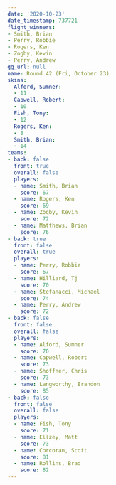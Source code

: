 ```yaml
---
date: '2020-10-23'
date_timestamp: 737721
flight_winners:
- Smith, Brian
- Perry, Robbie
- Rogers, Ken
- Zogby, Kevin
- Perry, Andrew
gg_url: null
name: Round 42 (Fri, October 23)
skins:
  Alford, Sumner:
  - 11
  Capwell, Robert:
  - 10
  Fish, Tony:
  - 12
  Rogers, Ken:
  - 8
  Smith, Brian:
  - 14
teams:
- back: false
  front: true
  overall: false
  players:
  - name: Smith, Brian
    score: 67
  - name: Rogers, Ken
    score: 69
  - name: Zogby, Kevin
    score: 72
  - name: Matthews, Brian
    score: 76
- back: true
  front: false
  overall: true
  players:
  - name: Perry, Robbie
    score: 67
  - name: Hilliard, Tj
    score: 70
  - name: Stefanacci, Michael
    score: 74
  - name: Perry, Andrew
    score: 72
- back: false
  front: false
  overall: false
  players:
  - name: Alford, Sumner
    score: 70
  - name: Capwell, Robert
    score: 73
  - name: Shoffner, Chris
    score: 73
  - name: Langworthy, Brandon
    score: 85
- back: false
  front: false
  overall: false
  players:
  - name: Fish, Tony
    score: 71
  - name: Ellzey, Matt
    score: 73
  - name: Corcoran, Scott
    score: 81
  - name: Rollins, Brad
    score: 82
---
```

